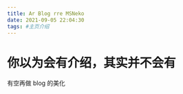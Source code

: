 ```yaml
---
title: Ar Blog rre MSNeko
date: 2021-09-05 22:04:30
tags: #主页介绍 
---
```


# 你以为会有介绍，其实并不会有

有空再做 blog 的美化
